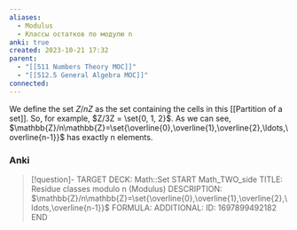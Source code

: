 ```yaml
---
aliases:
  - Modulus
  - Классы остатков по модулю n
anki: true
created: 2023-10-21 17:32
parent:
  - "[[511 Numbers Theory MOC]]"
  - "[[512.5 General Algebra MOC]]"
connected:
---
```


We define the set $Z/nZ$ as the set containing the cells in this [[Partition of a set]]. 
So, for example, $Z/3Z = \set{0, 1, 2}$. 
As we can see, $\mathbb{Z}/n\mathbb{Z}=\set{\overline{0},\overline{1},\overline{2},\ldots,\overline{n-1}}$ has exactly n elements.

### Anki
> [!question]-
TARGET DECK: Math::Set
START
Math_TWO_side
TITLE: Residue classes modulo n (Modulus)
DESCRIPTION: $\mathbb{Z}/n\mathbb{Z}=\set{\overline{0},\overline{1},\overline{2},\ldots,\overline{n-1}}$
FORMULA: 
ADDITIONAL:
ID: 1697899492182
END




